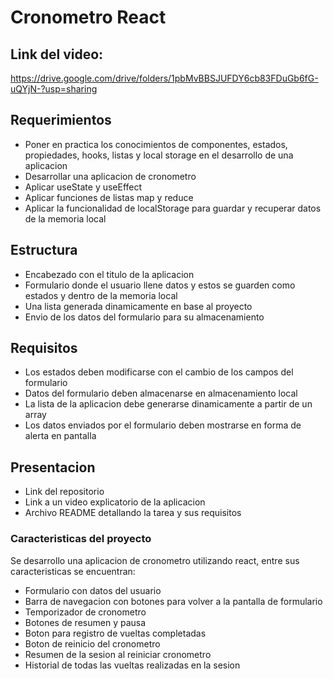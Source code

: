 # Cronometro React

## Link del video:

https://drive.google.com/drive/folders/1pbMvBBSJUFDY6cb83FDuGb6fG-uQYjN-?usp=sharing

## Requerimientos

- Poner en practica los conocimientos de componentes, estados, propiedades, hooks, listas y local storage en el desarrollo de una aplicacion
- Desarrollar una aplicacion de cronometro
- Aplicar useState y useEffect
- Aplicar funciones de listas map y reduce
- Aplicar la funcionalidad de localStorage para guardar y recuperar datos de la memoria local

## Estructura

- Encabezado con el titulo de la aplicacion
- Formulario donde el usuario llene datos y estos se guarden como estados y dentro de la memoria local
- Una lista generada dinamicamente en base al proyecto
- Envio de los datos del formulario para su almacenamiento

## Requisitos

- Los estados deben modificarse con el cambio de los campos del formulario
- Datos del formulario deben almacenarse en almacenamiento local
- La lista de la aplicacion debe generarse dinamicamente a partir de un array
- Los datos enviados por el formulario deben mostrarse en forma de alerta en pantalla

## Presentacion

- Link del repositorio
- Link a un video explicatorio de la aplicacion
- Archivo README detallando la tarea y sus requisitos

### Caracteristicas del proyecto

Se desarrollo una aplicacion de cronometro utilizando react, entre sus caracteristicas se encuentran:

- Formulario con datos del usuario
- Barra de navegacion con botones para volver a la pantalla de formulario
- Temporizador de cronometro
- Botones de resumen y pausa
- Boton para registro de vueltas completadas
- Boton de reinicio del cronometro
- Resumen de la sesion al reiniciar cronometro
- Historial de todas las vueltas realizadas en la sesion
